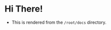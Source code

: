 <!---
Houses the configurations for our GitHub-based domain's* index path @ adsec.github.io/docs/index.
--->

# Hi There!
* This is rendered from the `/root/docs` directory.

